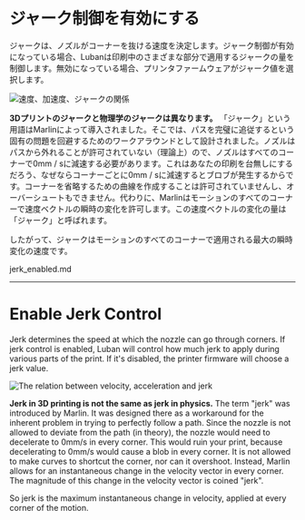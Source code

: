 ジャーク制御を有効にする
====
ジャークは、ノズルがコーナーを抜ける速度を決定します。ジャーク制御が有効になっている場合、Lubanは印刷中のさまざまな部分で適用するジャークの量を制御します。無効になっている場合、プリンタファームウェアがジャーク値を選択します。

![速度、加速度、ジャークの関係](../images/velocity_acceleration_jerk.svg)

**3Dプリントのジャークと物理学のジャークは異なります。** 「ジャーク」という用語はMarlinによって導入されました。そこでは、パスを完璧に追従するという固有の問題を回避するためのワークアラウンドとして設計されました。ノズルはパスから外れることが許可されていない（理論上）ので、ノズルはすべてのコーナーで0mm / sに減速する必要があります。これはあなたの印刷を台無しにするだろう、なぜならコーナーごとに0mm / sに減速するとブロブが発生するからです。コーナーを省略するための曲線を作成することは許可されていませんし、オーバーシュートもできません。代わりに、Marlinはモーションのすべてのコーナーで速度ベクトルの瞬時の変化を許可します。この速度ベクトルの変化の量は「ジャーク」と呼ばれます。

したがって、ジャークはモーションのすべてのコーナーで適用される最大の瞬時変化の速度です。

jerk_enabled.md

-----

Enable Jerk Control
====
Jerk determines the speed at which the nozzle can go through corners. If jerk control is enabled, Luban will control how much jerk to apply during various parts of the print. If it's disabled, the printer firmware will choose a jerk value. 

![The relation between velocity, acceleration and jerk](../images/velocity_acceleration_jerk.svg)

**Jerk in 3D printing is not the same as jerk in physics.** The term "jerk" was introduced by Marlin. It was designed there as a workaround for the inherent problem in trying to perfectly follow a path. Since the nozzle is not allowed to deviate from the path (in theory), the nozzle would need to decelerate to 0mm/s in every corner. This would ruin your print, because decelerating to 0mm/s would cause a blob in every corner. It is not allowed to make curves to shortcut the corner, nor can it overshoot. Instead, Marlin allows for an instantaneous change in the velocity vector in every corner. The magnitude of this change in the velocity vector is coined "jerk".

So jerk is the maximum instantaneous change in velocity, applied at every corner of the motion.